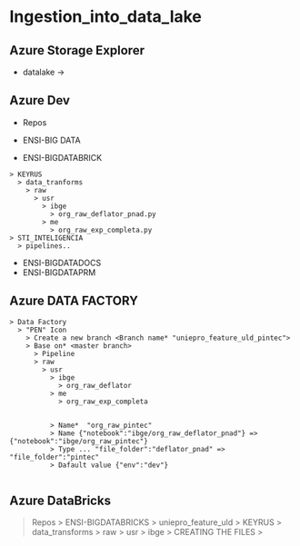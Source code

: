 # Ingestion_into_data_lake

## Azure Storage Explorer
* datalake -> 


## Azure Dev
* Repos
* ENSI-BIG DATA

* ENSI-BIGDATABRICK
```
> KEYRUS
  > data_tranforms
    > raw
      > usr
        > ibge
          > org_raw_deflator_pnad.py
        > me
          > org_raw_exp_completa.py
> STI_INTELIGENCIA          
  > pipelines..
```
* ENSI-BIGDATADOCS
* ENSI-BIGDATAPRM

## Azure DATA FACTORY
```
> Data Factory
  > "PEN" Icon
    > Create a new branch <Branch name* "uniepro_feature_uld_pintec">
    > Base on* <master branch>
      > Pipeline
      > raw 
        > usr 
          > ibge 
            > org_raw_deflator
          > me
            > org_raw_exp_completa
            
            
          > Name*  "org_raw_pintec"
          > Name {"notebook":"ibge/org_raw_deflator_pnad"} => {"notebook":"ibge/org_raw_pintec"}
          > Type ... "file_folder":"deflator_pnad" => "file_folder":"pintec"
          > Dafault value {"env":"dev"}
        
```
 
 
## Azure DataBricks
  > Repos
    > ENSI-BIGDATABRICKS
      > uniepro_feature_uld > KEYRUS > data_transforms > raw > usr > ibge > CREATING THE FILES
      >  

